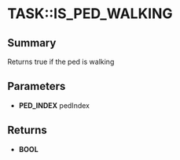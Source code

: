 # TASK::IS_PED_WALKING

## Summary
Returns true if the ped is walking

## Parameters
* **PED_INDEX** pedIndex

## Returns
* **BOOL**